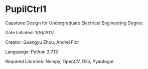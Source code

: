 # PupilCtrl1
Capstone Design for Undergraduate Electrical Engineering Degree

Date Initiated: 1/16/2017

Creator: Guangyu Zhou, Andrei Flor
         
Languange: Python 2.7.13

Required Libraries: Numpy, OpenCV, Dlib, Pyautogui

